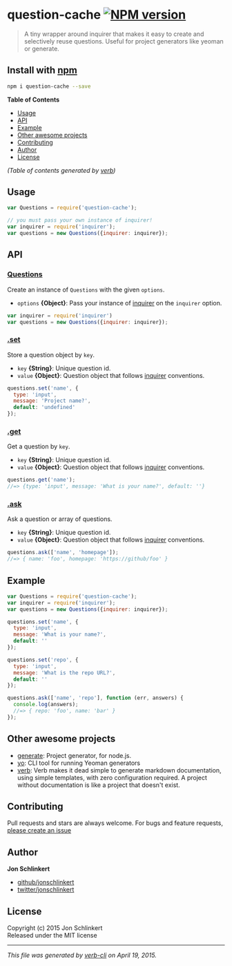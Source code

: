 # question-cache [![NPM version](https://badge.fury.io/js/question-cache.svg)](http://badge.fury.io/js/question-cache)

> A tiny wrapper around inquirer that makes it easy to create and selectively reuse questions. Useful for project generators like yeoman or generate.

## Install with [npm](npmjs.org)

```bash
npm i question-cache --save
```

**Table of Contents**

<!-- toc -->

- [Usage](#usage)
- [API](#api)
- [Example](#example)
- [Other awesome projects](#other-awesome-projects)
- [Contributing](#contributing)
- [Author](#author)
- [License](#license)

_(Table of contents generated by [verb])_

<!-- tocstop -->

## Usage

```js
var Questions = require('question-cache');

// you must pass your own instance of inquirer!
var inquirer = require('inquirer');
var questions = new Questions({inquirer: inquirer});
```

## API
### [Questions](index.js#L23)

Create an instance of `Questions` with the given `options`.

* `options` **{Object}**: Pass your instance of [inquirer] on the `inquirer` option.    

```js
var inquirer = require('inquirer')
var questions = new Questions({inquirer: inquirer});
```

### [.set](index.js#L45)

Store a question object by `key`.

* `key` **{String}**: Unique question id.    
* `value` **{Object}**: Question object that follows [inquirer] conventions.    

```js
questions.set('name', {
  type: 'input',
  message: 'Project name?',
  default: 'undefined'
});
```

### [.get](index.js#L63)

Get a question by `key`.

* `key` **{String}**: Unique question id.    
* `value` **{Object}**: Question object that follows [inquirer] conventions.    

```js
questions.get('name');
//=> {type: 'input', message: 'What is your name?', default: ''}
```

### [.ask](index.js#L80)

Ask a question or array of questions.

* `key` **{String}**: Unique question id.    
* `value` **{Object}**: Question object that follows [inquirer] conventions.    

```js
questions.ask(['name', 'homepage']);
//=> { name: 'foo', homepage: 'https://github/foo' }
```

## Example

```js
var Questions = require('question-cache');
var inquirer = require('inquirer');
var questions = new Questions({inquirer: inquirer});

questions.set('name', {
  type: 'input',
  message: 'What is your name?',
  default: ''
});

questions.set('repo', {
  type: 'input',
  message: 'What is the repo URL?',
  default: ''
});

questions.ask(['name', 'repo'], function (err, answers) {
  console.log(answers);
  //=> { repo: 'foo', name: 'bar' }
});
```

## Other awesome projects
 * [generate](https://github.com/generate/generate): Project generator, for node.js.
 * [yo](https://github.com/yeoman/yo): CLI tool for running Yeoman generators
 * [verb](https://github.com/assemble/verb): Verb makes it dead simple to generate markdown documentation, using simple templates, with zero configuration required. A project without documentation is like a project that doesn't exist.  

## Contributing
Pull requests and stars are always welcome. For bugs and feature requests, [please create an issue](https://github.com/jonschlinkert/question-cache/issues)

## Author

**Jon Schlinkert**

+ [github/jonschlinkert](https://github.com/jonschlinkert)
+ [twitter/jonschlinkert](http://twitter.com/jonschlinkert) 

## License
Copyright (c) 2015 Jon Schlinkert  
Released under the MIT license

***

_This file was generated by [verb-cli](https://github.com/assemble/verb-cli) on April 19, 2015._

[verb]: https://github.com/assemble/verb
[yeoman]: http://yeoman.io
[generate]: https://github.com/generate/generate
[inquirer]: https://github.com/SBoudrias/Inquirer.js
